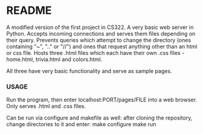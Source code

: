 # README #

A modified version of the first project in CS322. A very basic web server in Python. Accepts incoming connections and serves them files depending on their query.
Prevents queries which attempt to change the directory (ones containing "~", ".." or "//") and ones that request anything other than an html or css file.
Hosts three .html files which each have their own .css files - home.html, trivia.html and colors.html. 

All three have very basic functionality and serve as sample pages.

### USAGE ###

Run the program, then enter localhost:PORT/pages/FILE into a web browser. Only serves .html and .css files.

Can be run via configure and makefile as well: after cloning the repository, change directories to it and enter:
make configure
make run